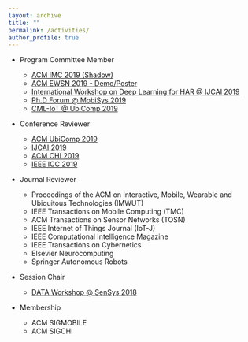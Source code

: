 ```yaml
---
layout: archive
title: ""
permalink: /activities/
author_profile: true
---
```


- Program Committee Member
	- [ACM IMC 2019 (Shadow)](https://conferences.sigcomm.org/imc/2019)
	- [ACM EWSN 2019 - Demo/Poster](http://ewsn2019.thss.tsinghua.edu.cn/)
	- [International Workshop on Deep Learning for HAR @ IJCAI 2019](https://sites.google.com/site/zhangleuestc/deep-learning-for-human-activity-recognition)
	- [Ph.D Forum @ MobiSys 2019](http://soar.group/mobisys19risingstarsforum/#)
	- [CML-IoT @ UbiComp 2019](https://cmliot2019.github.io/)

- Conference Reviewer
	- [ACM UbiComp 2019](http://ubicomp.org/ubicomp2019/)
	- [IJCAI 2019](https://ijcai19.org/)
	- [ACM CHI 2019](https://chi2018.acm.org/)
	- [IEEE ICC 2019](https://icc2019.ieee-icc.org/)

- Journal Reviewer
	- Proceedings of the ACM on Interactive, Mobile, Wearable and Ubiquitous Technologies (IMWUT)
	- IEEE Transactions on Mobile Computing (TMC)
	- ACM Transactions on Sensor Networks (TOSN)
	- IEEE Internet of Things Journal (IoT-J)
	- IEEE Computational Intelligence Magazine
	- IEEE Transactions on Cybernetics
	- Elsevier Neurocomputing
	- Springer Autonomous Robots

- Session Chair
	- [DATA Workshop @ SenSys 2018](https://workshopdata.github.io/DATA2018/)
	
- Membership
	- ACM SIGMOBILE
	- ACM SIGCHI